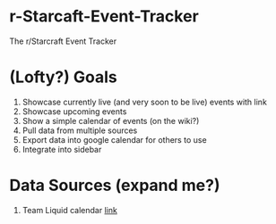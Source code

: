 r-Starcaft-Event-Tracker
========================

The r/Starcraft Event Tracker


(Lofty?) Goals
==============

1. Showcase currently live (and very soon to be live) events with link
2. Showcase upcoming events
3. Show a simple calendar of events (on the wiki?)
4. Pull data from multiple sources
5. Export data into google calendar for others to use
6. Integrate into sidebar


Data Sources (expand me?)
============

1. Team Liquid calendar [link](http://www.teamliquid.net/calendar/2014/01/)
